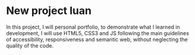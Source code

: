 # New project luan
In this project, I will personal portfolio, to demonstrate what I learned in 
development, I will use HTML5, CSS3 and JS following the main guidelines of 
accessibility, responsiveness and semantic web, without neglecting the quality
of the code.